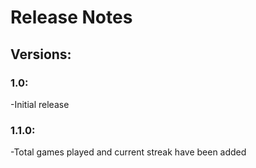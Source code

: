 # Release Notes

## Versions:

### 1.0:
-Initial release

### 1.1.0:
-Total games played and current streak have been added
